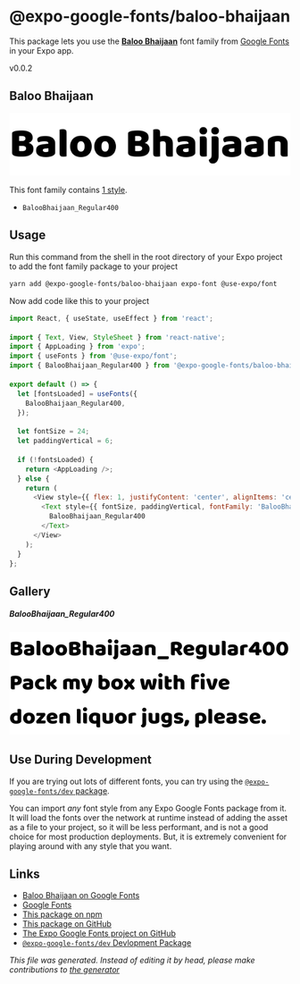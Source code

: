 # @expo-google-fonts/baloo-bhaijaan

This package lets you use the [**Baloo Bhaijaan**](https://fonts.google.com/specimen/Baloo+Bhaijaan) font family from [Google Fonts](https://fonts.google.com/) in your Expo app.

v0.0.2

## Baloo Bhaijaan

![Baloo Bhaijaan](./font-family.png)

This font family contains [1 style](#gallery).

- `BalooBhaijaan_Regular400`

## Usage

Run this command from the shell in the root directory of your Expo project to add the font family package to your project
```sh
yarn add @expo-google-fonts/baloo-bhaijaan expo-font @use-expo/font
```

Now add code like this to your project
```js
import React, { useState, useEffect } from 'react';

import { Text, View, StyleSheet } from 'react-native';
import { AppLoading } from 'expo';
import { useFonts } from '@use-expo/font';
import { BalooBhaijaan_Regular400 } from '@expo-google-fonts/baloo-bhaijaan';

export default () => {
  let [fontsLoaded] = useFonts({
    BalooBhaijaan_Regular400,
  });

  let fontSize = 24;
  let paddingVertical = 6;

  if (!fontsLoaded) {
    return <AppLoading />;
  } else {
    return (
      <View style={{ flex: 1, justifyContent: 'center', alignItems: 'center' }}>
        <Text style={{ fontSize, paddingVertical, fontFamily: 'BalooBhaijaan_Regular400' }}>
          BalooBhaijaan_Regular400
        </Text>
      </View>
    );
  }
};

```

## Gallery

##### BalooBhaijaan_Regular400
![BalooBhaijaan_Regular400](./52b00fb70a18a89da089a7492d3d97836ec7bd211288d3ec4ad6a60914db3dd3.ttf.png)


## Use During Development

If you are trying out lots of different fonts, you can try using the [`@expo-google-fonts/dev` package](https://www.npmjs.com/package/@expo-google-fonts/dev).

You can import *any* font style from any Expo Google Fonts package from it. It will load the fonts
over the network at runtime instead of adding the asset as a file to your project, so it will be 
less performant, and is not a good choice for most production deployments. But, it is extremely convenient
for playing around with any style that you want.

## Links

- [Baloo Bhaijaan on Google Fonts](https://fonts.google.com/specimen/Baloo+Bhaijaan)
- [Google Fonts](https://fonts.google.com/)
- [This package on npm](https://www.npmjs.com/package/@expo-google-fonts/baloo-bhaijaan)
- [This package on GitHub](https://github.com/expo/google-fonts/tree/master/font-packages/baloo-bhaijaan)
- [The Expo Google Fonts project on GitHub](https://github.com/expo/google-fonts)
- [`@expo-google-fonts/dev` Devlopment Package](https://github.com/expo/google-fonts/tree/master/font-packages/dev)


*This file was generated. Instead of editing it by head, please make contributions to [the generator](https://github.com/expo/google-fonts/tree/master/packages/generator)*
